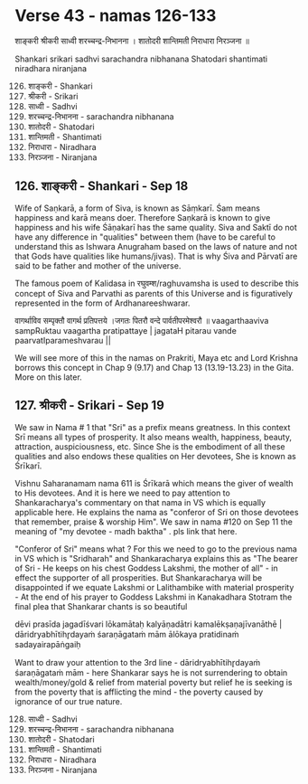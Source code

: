 # Verse 43 - namas 126-133

शाङ्करी श्रीकरी साध्वी शरच्चन्द्र-निभानना ।
शातोदरी शान्तिमती निराधारा निरञ्जना ॥

Shankari srikari sadhvi sarachandra nibhanana
Shatodari shantimati niradhara niranjana 

126. शाङ्करी - Shankari
127. श्रीकरी - Srikari
128. साध्वी - Sadhvi
129. शरच्चन्द्र-निभानना - sarachandra nibhanana
130. शातोदरी - Shatodari
131. शान्तिमती - Shantimati
132. निराधारा - Niradhara
133. निरञ्जना - Niranjana


## 126. शाङ्करी - Shankari - Sep 18 

Wife of Saṇkarā, a form of Siva, is known as Sāṃkarī. Śam means happiness and karā means doer. Therefore Saṇkarā is known to give happiness and his wife Śāṇakarī has the same quality. Siva and Saktī do not have any difference in "qualities" between them (have to be careful to understand this as Ishwara Anugraham based on the laws of nature and not that Gods have qualities like humans/jivas). That is why Śiva and Pārvatī are said to be father and mother of the universe. 

The famous poem of Kalidasa in रघुवम्श/raghuvamsha is used to describe this concept of Siva and Parvathi as parents of this Universe and is figuratively represented in the form of Ardhanareeshwarar. 

वागर्थाविव सम्पृक्तौ वागर्थ प्रतिपत्तये ।जगतः पितरौ वन्दे पार्वतीपरमेश्वरौ ॥ 
vaagarthaaviva sampRuktau vaagartha pratipattaye | jagataH pitarau vande paarvatIparameshvarau ||

We will see more of this in the namas on Prakriti, Maya etc and Lord Krishna borrows this concept in Chap 9 (9.17) and Chap 13 (13.19-13.23) in the Gita.  More on this later. 

## 127. श्रीकरी - Srikari - Sep 19 

We saw in Nama # 1 that "Sri" as a prefix means greatness.  In this context Srī means all types of prosperity. It also means wealth, happiness, beauty, attraction, auspiciousness, etc. Since She is the embodiment of all these qualities and also endows these qualities on Her devotees, She is known as Śrīkarī. 

Vishnu Saharanamam nama 611 is Śrīkarā which means the giver of wealth to His devotees. And it is here we need to pay attention to Shankaracharya's commentary on that nama in VS which is equally applicable here. He explains the nama as "conferor of Sri on those devotees that remember, praise & worship Him". We saw in nama #120 on Sep 11 the meaning of "my devotee - madh baktha" . pls link that here. 

"Conferor of Sri" means what ?  For this we need to go to the previous nama in VS which is "Sridharah" and Shankaracharya explains this as "The bearer of Sri - He keeps on his chest Goddess Lakshmi, the mother of all" - in effect the supporter of all prosperities. But Shankaracharya will be disappointed if we equate Lakshmi or Lalithambike with material prosperity -  At the end of his prayer to Goddess Lakshmi in Kanakadhara Stotram the final plea that Shankarar chants is so beautiful 

dēvi prasīda jagadīśvari lōkamātaḥ
kalyāṇadātri kamalēkṣaṇajīvanāthē |
dāridryabhītihr̥dayaṁ śaraṇāgataṁ mām
ālōkaya pratidinaṁ sadayairapāṅgaiḥ

Want to draw your attention to the 3rd line - dāridryabhītihr̥dayaṁ śaraṇāgataṁ mām - here Shankarar says he is not surrendering to obtain wealth/money/gold & relief from material poverty  but relief he is seeking is from the poverty that is afflicting the mind - the poverty caused by ignorance of our true nature. 


128. साध्वी - Sadhvi
129. शरच्चन्द्र-निभानना - sarachandra nibhanana
130. शातोदरी - Shatodari
131. शान्तिमती - Shantimati
132. निराधारा - Niradhara
133. निरञ्जना - Niranjana
